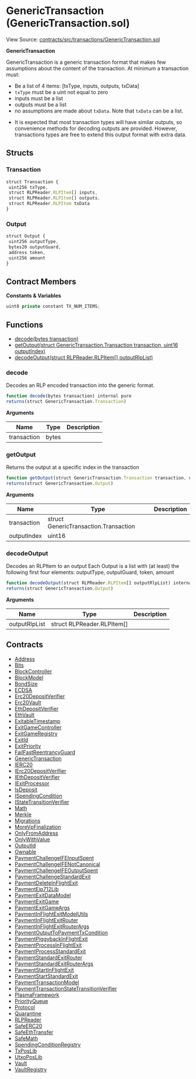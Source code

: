 # GenericTransaction (GenericTransaction.sol)

View Source: [contracts/src/transactions/GenericTransaction.sol](../../contracts/src/transactions/GenericTransaction.sol)

**GenericTransaction**

GenericTransaction is a generic transaction format that makes few assumptions about the
content of the transaction. At minimum a transaction must:
- Be a list of 4 items: [txType, inputs, outputs, txData]
- `txType` must be a uint not equal to zero
- inputs must be a list
- outputs must be a list
- no assumptions are made about `txData`. Note that `txData` can be a list.
 * It is expected that most transaction types will have similar outputs, so convenience methods for
decoding outputs are provided. However, transactions types are free to extend this output format
with extra data.

## Structs
### Transaction

```js
struct Transaction {
 uint256 txType,
 struct RLPReader.RLPItem[] inputs,
 struct RLPReader.RLPItem[] outputs,
 struct RLPReader.RLPItem txData
}
```

### Output

```js
struct Output {
 uint256 outputType,
 bytes20 outputGuard,
 address token,
 uint256 amount
}
```

## Contract Members
**Constants & Variables**

```js
uint8 private constant TX_NUM_ITEMS;

```

## Functions

- [decode(bytes transaction)](#decode)
- [getOutput(struct GenericTransaction.Transaction transaction, uint16 outputIndex)](#getoutput)
- [decodeOutput(struct RLPReader.RLPItem[] outputRlpList)](#decodeoutput)

### decode

Decodes an RLP encoded transaction into the generic format.

```js
function decode(bytes transaction) internal pure
returns(struct GenericTransaction.Transaction)
```

**Arguments**

| Name        | Type           | Description  |
| ------------- |------------- | -----|
| transaction | bytes |  | 

### getOutput

Returns the output at a specific index in the transaction

```js
function getOutput(struct GenericTransaction.Transaction transaction, uint16 outputIndex) internal pure
returns(struct GenericTransaction.Output)
```

**Arguments**

| Name        | Type           | Description  |
| ------------- |------------- | -----|
| transaction | struct GenericTransaction.Transaction |  | 
| outputIndex | uint16 |  | 

### decodeOutput

Decodes an RLPItem to an output
Each Output is a list with (at least) the following first four elements: outputType, outputGuard, token, amount

```js
function decodeOutput(struct RLPReader.RLPItem[] outputRlpList) internal pure
returns(struct GenericTransaction.Output)
```

**Arguments**

| Name        | Type           | Description  |
| ------------- |------------- | -----|
| outputRlpList | struct RLPReader.RLPItem[] |  | 

## Contracts

* [Address](Address.md)
* [Bits](Bits.md)
* [BlockController](BlockController.md)
* [BlockModel](BlockModel.md)
* [BondSize](BondSize.md)
* [ECDSA](ECDSA.md)
* [Erc20DepositVerifier](Erc20DepositVerifier.md)
* [Erc20Vault](Erc20Vault.md)
* [EthDepositVerifier](EthDepositVerifier.md)
* [EthVault](EthVault.md)
* [ExitableTimestamp](ExitableTimestamp.md)
* [ExitGameController](ExitGameController.md)
* [ExitGameRegistry](ExitGameRegistry.md)
* [ExitId](ExitId.md)
* [ExitPriority](ExitPriority.md)
* [FailFastReentrancyGuard](FailFastReentrancyGuard.md)
* [GenericTransaction](GenericTransaction.md)
* [IERC20](IERC20.md)
* [IErc20DepositVerifier](IErc20DepositVerifier.md)
* [IEthDepositVerifier](IEthDepositVerifier.md)
* [IExitProcessor](IExitProcessor.md)
* [IsDeposit](IsDeposit.md)
* [ISpendingCondition](ISpendingCondition.md)
* [IStateTransitionVerifier](IStateTransitionVerifier.md)
* [Math](Math.md)
* [Merkle](Merkle.md)
* [Migrations](Migrations.md)
* [MoreVpFinalization](MoreVpFinalization.md)
* [OnlyFromAddress](OnlyFromAddress.md)
* [OnlyWithValue](OnlyWithValue.md)
* [OutputId](OutputId.md)
* [Ownable](Ownable.md)
* [PaymentChallengeIFEInputSpent](PaymentChallengeIFEInputSpent.md)
* [PaymentChallengeIFENotCanonical](PaymentChallengeIFENotCanonical.md)
* [PaymentChallengeIFEOutputSpent](PaymentChallengeIFEOutputSpent.md)
* [PaymentChallengeStandardExit](PaymentChallengeStandardExit.md)
* [PaymentDeleteInFlightExit](PaymentDeleteInFlightExit.md)
* [PaymentEip712Lib](PaymentEip712Lib.md)
* [PaymentExitDataModel](PaymentExitDataModel.md)
* [PaymentExitGame](PaymentExitGame.md)
* [PaymentExitGameArgs](PaymentExitGameArgs.md)
* [PaymentInFlightExitModelUtils](PaymentInFlightExitModelUtils.md)
* [PaymentInFlightExitRouter](PaymentInFlightExitRouter.md)
* [PaymentInFlightExitRouterArgs](PaymentInFlightExitRouterArgs.md)
* [PaymentOutputToPaymentTxCondition](PaymentOutputToPaymentTxCondition.md)
* [PaymentPiggybackInFlightExit](PaymentPiggybackInFlightExit.md)
* [PaymentProcessInFlightExit](PaymentProcessInFlightExit.md)
* [PaymentProcessStandardExit](PaymentProcessStandardExit.md)
* [PaymentStandardExitRouter](PaymentStandardExitRouter.md)
* [PaymentStandardExitRouterArgs](PaymentStandardExitRouterArgs.md)
* [PaymentStartInFlightExit](PaymentStartInFlightExit.md)
* [PaymentStartStandardExit](PaymentStartStandardExit.md)
* [PaymentTransactionModel](PaymentTransactionModel.md)
* [PaymentTransactionStateTransitionVerifier](PaymentTransactionStateTransitionVerifier.md)
* [PlasmaFramework](PlasmaFramework.md)
* [PriorityQueue](PriorityQueue.md)
* [Protocol](Protocol.md)
* [Quarantine](Quarantine.md)
* [RLPReader](RLPReader.md)
* [SafeERC20](SafeERC20.md)
* [SafeEthTransfer](SafeEthTransfer.md)
* [SafeMath](SafeMath.md)
* [SpendingConditionRegistry](SpendingConditionRegistry.md)
* [TxPosLib](TxPosLib.md)
* [UtxoPosLib](UtxoPosLib.md)
* [Vault](Vault.md)
* [VaultRegistry](VaultRegistry.md)
